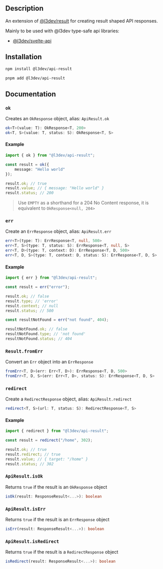 ## Description

An extension of [@l3dev/result](https://www.npmjs.com/package/@l3dev/result) for creating result shaped API responses.

Mainly to be used with @l3dev type-safe api libraries:

- [@l3dev/svelte-api](https://www.npmjs.com/package/@l3dev/svelte-api)

## Installation

```bash
npm install @l3dev/api-result
```

```bash
pnpm add @l3dev/api-result
```

## Documentation

### `ok`

Creates an `OkResponse` object, alias: `ApiResult.ok`

```ts
ok<T>(value: T): OkResponse<T, 200>
ok<T, S>(value: T, status: S): OkResponse<T, S>
```

#### Example

```ts
import { ok } from "@l3dev/api-result";

const result = ok({
	message: "Hello world"
});

result.ok; // true
result.value; // { message: "Hello world" }
result.status; // 200
```

> Use `EMPTY` as a shorthand for a 204 No Content response, it is equivalent to `OkResponse<null, 204>`

### `err`

Create an `ErrResponse` object, alias: `ApiResult.err`

```ts
err<T>(type: T): ErrResponse<T, null, 500>
err<T, S>(type: T, status: S): ErrResponse<T, null, S>
err<T, D>(type: T, context: D): ErrResponse<T, D, 500>
err<T, D, S>(type: T, context: D, status: S): ErrResponse<T, D, S>
```

#### Example

```ts
import { err } from "@l3dev/api-result";

const result = err("error");

result.ok; // false
result.type; // 'error'
result.context; // null
result.status; // 500

const resultNotFound = err("not found", 404);

resultNotFound.ok; // false
resultNotFound.type; // 'not found'
resultNotFound.status; // 404
```

### `Result.fromErr`

Convert an `Err` object into an `ErrResponse`

```ts
fromErr<T, D>(err: Err<T, D>): ErrResponse<T, D, 500>
fromErr<T, D, S>(err: Err<T, D>, status: S): ErrResponse<T, D, S>
```

### `redirect`

Create a `RedirectResponse` object, alias: `ApiResult.redirect`

```ts
redirect<T, S>(url: T, status: S): RedirectResponse<T, S>
```

#### Example

```ts
import { redirect } from "@l3dev/api-result";

const result = redirect("/home", 302);

result.ok; // true
result.redirect; // true
result.value; // { target: "/home" }
result.status; // 302
```

### `ApiResult.isOk`

Returns `true` if the result is an `OkResponse` object

```ts
isOk(result: ResponseResult<...>): boolean
```

### `ApiResult.isErr`

Returns `true` if the result is an `ErrResponse` object

```ts
isErr(result: ResponseResult<...>): boolean
```

### `ApiResult.isRedirect`

Returns `true` if the result is a `RedirectResponse` object

```ts
isRedirect(result: ResponseResult<...>): boolean
```
